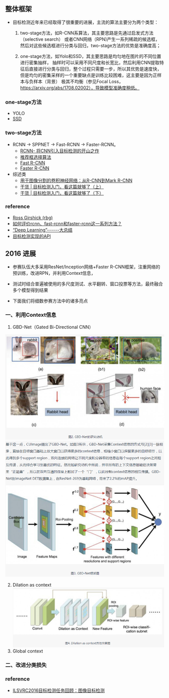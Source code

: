 ## 整体框架

* 目标检测近年来已经取得了很重要的进展，主流的算法主要分为两个类型：
   
    1. two-stage方法，如R-CNN系算法，其主要思路是先通过启发式方法（selective search）
    或者CNN网络（RPN)产生一系列稀疏的候选框，然后对这些候选框进行分类与回归，two-stage方法的优势是准确度高；
   
    2. one-stage方法，如Yolo和SSD，其主要思路是均匀地在图片的不同位置进行密集抽样，
    抽样时可以采用不同尺度和长宽比，然后利用CNN提取特征后直接进行分类与回归，整个过程只需要一步，所以其优势是速度快，
    但是均匀的密集采样的一个重要缺点是训练比较困难，这主要是因为正样本与负样本（背景）
    极其不均衡（参见Focal Loss，https://arxiv.org/abs/1708.02002），导致模型准确度稍低。


### one-stage方法
* YOLO
* [SSD](SSD%20Single%20shot%20multibox%20detector/ssd.md)


### two-stage方法
* RCNN -> SPPNET -> Fast-RCNN -> Faster-RCNN。
    * [RCNN- 将CNN引入目标检测的开山之作](https://zhuanlan.zhihu.com/p/23006190?refer=xiaoleimlnote)
    * [推荐框选择算法](paper/2013-Selective%20Search%20for%20Object%20Recognition.pdf)
    * [Fast R-CNN](https://zhuanlan.zhihu.com/p/24780395?refer=xiaoleimlnote)
    * [Faster R-CNN](faster_rcnn.md)
* 综述类
    * [用于图像分割的卷积神经网络：从R-CNN到Mark R-CNN](http://mp.weixin.qq.com/s?__biz=MzA3MzI4MjgzMw==&mid=2650725842&idx=2&sn=e18500166c6108d7194588befba061a4&chksm=871b19acb06c90ba9c19ba73719d375c4fe1f378f9bccae82e508c34a20c7513c55a84d3441b&scene=21#wechat_redirect)
    * [干货 | 目标检测入门，看这篇就够了（上）](http://mp.weixin.qq.com/s?__biz=MzI0ODcxODk5OA==&mid=2247493997&idx=4&sn=c76274e177d490961963e5863ede7bb4&chksm=e99eda94dee953823014a21b2b66971835549b8bc3b376321080e545dd7ae3b19094014cc1a0&mpshare=1&scene=1&srcid=0319pOZYJwcrGmoH1WBJuQD9#rd)
    * [干货 | 目标检测入门，看这篇就够了（下）](http://mp.weixin.qq.com/s?__biz=MzI0ODcxODk5OA==&mid=2247494000&idx=2&sn=26a0dbce779b336c48e6dd51c1f05554&chksm=e99eda89dee9539fb842ccfef767139d331482ac78e99235258f8d57eee38c7d2a6bada73207&mpshare=1&scene=1&srcid=03197J0wiSRPFUFY3PuHgW04#rd)
### reference

* [Ross Girshick (rbg)](http://www.rossgirshick.info/)
* [如何评价rcnn、fast-rcnn和faster-rcnn这一系列方法？](https://www.zhihu.com/question/35887527)
* [“Deep Learning”------大总结](https://zhuanlan.zhihu.com/p/23203899)
* [目标检测实现的API](https://github.com/tryolabs/luminoth/blob/checkpoints/luminoth/models/fasterrcnn/fasterrcnn.py)



## 2016 进展

* 参赛队伍大多采用ResNet/Inception网络+Faster R-CNN框架，注重网络的预训练，改进RPN，并利用Context信息，
* 测试时结合普遍被使用的多尺度测试、水平翻转、窗口投票等方法，最终融合多个模型得到结果


* 下面我们将细数参赛方法中的诸多亮点

### 一、利用Context信息

1. GBD-Net（Gated Bi-Directional CNN）

![](readme/GBD-Net研究动机.png)
![](readme/GBD-Net框架.png)

2. Dilation as context
![](readme/Dialation%20as%20context.png)
3. Global context

### 二、改进分类损失



### reference
* [ILSVRC2016目标检测任务回顾：图像目标检测](https://www.leiphone.com/news/201701/u3D5QnJbS9khm0VT.html)

